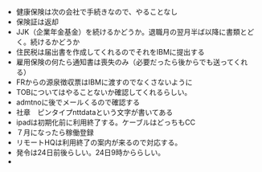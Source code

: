 - 健康保険は次の会社で手続きなので、やることなし
- 保険証は返却
- JJK（企業年金基金）を続けるかどうか。退職月の翌月半ば以降に書類とどく。続けるかどうか
- 住民税は届出書を作成してくれるのでそれをIBMに提出する
- 雇用保険の何たら通知書は喪失のみ（必要だったら後からでも送ってくれる）
- FRからの源泉徴収票はIBMに渡すのでなくさないように
- TOBについてはやることないか確認してくれるらしい。
- admtnoに後でメールくるので確認する
- 社章　ピンタイプnttdataという文字が書いてある
- ipadは初期化前に利用終了する。ケーブルはどっちもCC
- ７月になったら稼働登録
- リモートHQは利用終了の案内が来るので対応する。
- 発令は24日前後らしい。24日9時かららしい。
- 